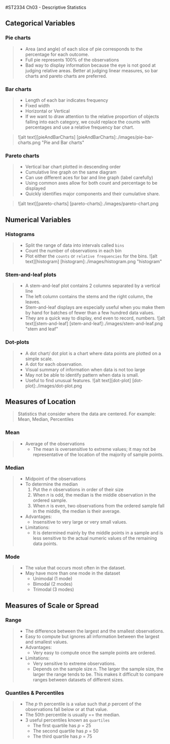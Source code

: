 #ST2334 Ch03 - Descriptive Statistics

## Categorical Variables
### Pie charts
> * Area (and angle) of each slice of pie corresponds to the percentage for each outcome.
> * Full pie represents 100% of the observations
> * Bad way to display information because the eye is not good at judging relative areas. Better at judging linear measures, so bar charts and pareto charts are preferred.

### Bar charts
> * Length of each bar indicates frequency
> * Fixed width
> * Horizontal or Vertical
> * If we want to draw attention to the relative proportion of objects falling into each category, we could replace the counts with percentages and use a relative frequency bar chart.

>![alt text][pieAndBarCharts]
[pieAndBarCharts]:./images/pie-bar-charts.png "Pie and Bar charts"

### Pareto charts
> * Vertical bar chart plotted in descending order
> * Cumulative line graph on the same diagram
> * Can use different aces for bar and line graph (label carefully)
> * Using common axes allow for both count and percentage to be displayed
> * Quickly identifies major components and their cumulative share.

>![alt text][pareto-charts]
[pareto-charts]:./images/pareto-chart.png

## Numerical Variables
### Histograms
> * Split the range of data into intervals called `bins`
> * Count the number of observations in each bin
> * Plot either the `counts` or `relative frequencies` for the bins.
>![alt text][histogram] 
[histogram]:./images/histogram.png "histogram"

### Stem-and-leaf plots
> * A stem-and-leaf plot contains 2 columns separated by a vertical line
> * The left column contains the stems and the right column, the leaves.
> * Stem-and-leaf displays are especially useful when you make them by hand for batches of fewer than a few hundred data values.
> * They are a quick way to display, end even to record, numbers. 
> ![alt text][stem-and-leaf]
[stem-and-leaf]:./images/stem-and-leaf.png "stem and leaf"

### Dot-plots
> * A dot chart/ dot plot is a chart where data points are plotted on a simple scale.
> * A dot for each observation.
> * Visual summary of information when data is not too large
> * May not be able to identify pattern when data is small.
> * Useful to find unusual features.
> ![alt text][dot-plot]
[dot-plot]:./images/dot-plot.png

## Measures of Location
> Statistics that consider where the data are centered. For example: Mean, Median, Percentiles

### Mean
> * Average of the observations
> 	* The mean is oversensitive to extreme values; it may not be representative of the location of the majority of sample points.

### Median
> * Midpoint of the observations
> * To determine the median
> 	1. Put the *n* observations in order of their size
> 	2. When *n* is odd, the median is the middle observation in the ordered sample.
> 	3. When *n* is even, two observations from the ordered sample fall in the middle, the median is their average.
> * Advantages:
> 	* Insensitive to very large or very small values.
> * Limitations:
> 	* It is determined mainly by the middle points in a sample and is less sensitive to the actual numeric values of the remaining data points.

### Mode
> * The value that occurs most often in the dataset.
> * May have more than one mode in the dataset
> 	* Unimodal (1 mode)
> 	* Bimodal (2 modes)
> 	* Trimodal (3 modes)
 
## Measures of Scale or Spread
### Range
> * The difference between the largest and the smallest observations.
> * Easy to compute but ignores all information between the largest and smallest values.
> * Advantages:
> 	* Very easy to compute once the sample points are ordered.
> * Limitations:
> 	* Very sensitive to extreme observations.
> 	* Depends on the sample size *n*. The larger the sample size, the larger the range tends to be. This makes it difficult to compare ranges between datasets of different sizes.

### Quantiles & Percentiles
> * The *p* th percentile is a value such that *p* percent of the observations fall below or at that value. 
> * The 50th percentile is usually == the median.
> * 3 useful percentiles known as `quartiles`
> 	* The first quartile has *p* = 25
> 	* The second quartile has *p* = 50
> 	* The third quartile has *p* = 75